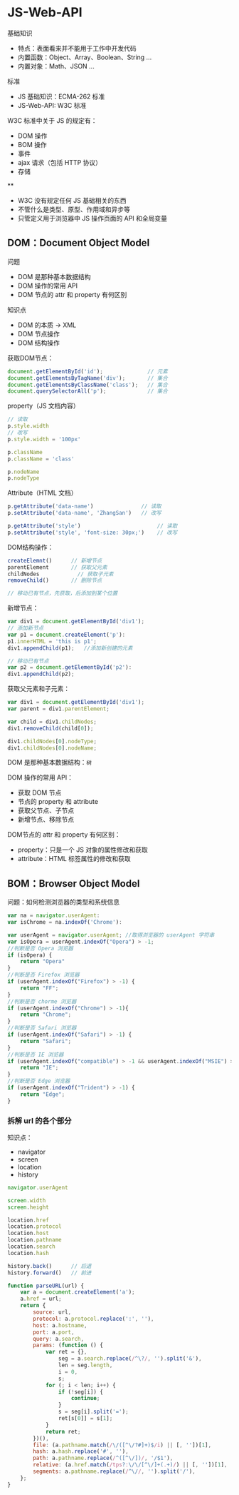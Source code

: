 # JS-Web-API

基础知识

- 特点：表面看来并不能用于工作中开发代码
- 内置函数：Object、Array、Boolean、String ...
- 内置对象：Math、JSON ...

标准

- JS 基础知识：ECMA-262 标准
- JS-Web-API: W3C 标准

W3C 标准中关于 JS 的规定有：

- DOM 操作
- BOM 操作
- 事件
- ajax 请求（包括 HTTP 协议）
- 存储

**
- W3C 没有规定任何 JS 基础相关的东西
- 不管什么是类型、原型、作用域和异步等
- 只管定义用于浏览器中 JS 操作页面的 API 和全局变量

## DOM：Document Object Model

问题
- DOM 是那种基本数据结构
- DOM 操作的常用 API
- DOM 节点的 attr 和 property 有何区别

知识点
- DOM 的本质 -> XML
- DOM 节点操作
- DOM 结构操作

获取DOM节点：

```js
document.getElementById('id');              // 元素
document.getElementsByTagName('div');       // 集合
document.getElementsByClassName('class');   // 集合
document.querySelectorAll('p');             // 集合
```

property（JS 文档内容）

```js
// 读取
p.style.width
// 改写
p.style.width = '100px'

p.className
p.className = 'class'

p.nodeName
p.nodeType
```

Attribute（HTML 文档）

```js
p.getAttribute('data-name')               // 读取
p.setAttribute('data-name', 'ZhangSan')   // 改写

p.getAttribute('style')                        // 读取
p.setAttribute('style', 'font-size: 30px;')    // 改写
```

DOM结构操作：

```js
createElemnt()      // 新增节点
parentElement       // 获取父元素
childNodes            // 获取子元素
removeChild()       // 删除节点

// 移动已有节点，先获取，后添加到某个位置
```

新增节点：

```js
var div1 = document.getElementById('div1');
// 添加新节点
var p1 = document.createElement('p'):
p1.innerHTML = 'this is p1';
div1.appendChild(p1);   //添加新创建的元素

// 移动已有节点
var p2 = document.getElementById('p2'):
div1.appendChild(p2);
```

获取父元素和子元素：

```js
var div1 = document.getElementById('div1');
var parent = div1.parentElement;

var child = div1.childNodes;
div1.removeChild(child[0]);

div1.childNodes[0].nodeType;
div1.childNodes[0].nodeName;
```

DOM 是那种基本数据结构：`树`

DOM 操作的常用 API：

- 获取 DOM 节点
- 节点的 property 和 attribute
- 获取父节点、子节点
- 新增节点、移除节点

DOM节点的 attr 和 property 有何区别：

- property：只是一个 JS 对象的属性修改和获取
- attribute：HTML 标签属性的修改和获取

## BOM：Browser Object Model

问题：如何检测浏览器的类型和系统信息

```js
var na = navigator.userAgent:
var isChrome = na.indexOf('Chrome'):
```

```js
var userAgent = navigator.userAgent; //取得浏览器的 userAgent 字符串
var isOpera = userAgent.indexOf("Opera") > -1;
//判断是否 Opera 浏览器
if (isOpera) {
    return "Opera"
}
//判断是否 Firefox 浏览器
if (userAgent.indexOf("Firefox") > -1) {
    return "FF";
}
//判断是否 chorme 浏览器
if (userAgent.indexOf("Chrome") > -1){
    return "Chrome";
}
//判断是否 Safari 浏览器
if (userAgent.indexOf("Safari") > -1) {
    return "Safari";
}
//判断是否 IE 浏览器
if (userAgent.indexOf("compatible") > -1 && userAgent.indexOf("MSIE") > -1 && !isOpera) {
    return "IE";
}
//判断是否 Edge 浏览器
if (userAgent.indexOf("Trident") > -1) {
    return "Edge";
}
```

### 拆解 url 的各个部分

知识点：

- navigator
- screen
- location
- history

```js
navigator.userAgent

screen.width
screen.height

location.href
location.protocol
location.host
location.pathname
location.search
location.hash

history.back()      // 后退
history.forward()   // 前进
```

```js
function parseURL(url) {
    var a = document.createElement('a');
    a.href = url;
    return {
        source: url,
        protocol: a.protocol.replace(':', ''),
        host: a.hostname,
        port: a.port,
        query: a.search,
        params: (function () {
            var ret = {},
                seg = a.search.replace(/^\?/, '').split('&'),
                len = seg.length,
                i = 0,
                s;
            for (; i < len; i++) {
                if (!seg[i]) {
                    continue;
                }
                s = seg[i].split('=');
                ret[s[0]] = s[1];
            }
            return ret;
        })(),
        file: (a.pathname.match(/\/([^\/?#]+)$/i) || [, ''])[1],
        hash: a.hash.replace('#', ''),
        path: a.pathname.replace(/^([^\/])/, '/$1'),
        relative: (a.href.match(/tps?:\/\/[^\/]+(.+)/) || [, ''])[1],
        segments: a.pathname.replace(/^\//, '').split('/'),
    };
}
```
